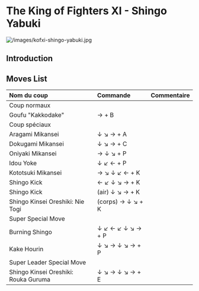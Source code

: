 # The King of Fighters XI - Shingo Yabuki

![](/images/kofxi-shingo-yabuki.jpg "/images/kofxi-shingo-yabuki.jpg")

## Introduction

## Moves List

| Nom du coup                          | Commande          | Commentaire |
|:-------------------------------------|:------------------|:------------|
| Coup normaux                         |                   |             |
| Goufu "Kakkodake"                    | → + B             |             |
| Coup spéciaux                        |                   |             |
| Aragami Mikansei                     | ↓ ↘ → + A         |             |
| Dokugami Mikansei                    | ↓ ↘ → + C         |             |
| Oniyaki Mikansei                     | → ↓ ↘ + P         |             |
| Idou Yoke                            | ↓ ↙ ← + P         |             |
| Kototsuki Mikansei                   | → ↘ ↓ ↙ ← + K     |             |
| Shingo Kick                          | ← ↙ ↓ ↘ → + K     |             |
| Shingo Kick                          | (air) ↓ ↘ → + K   |             |
| Shingo Kinsei Oreshiki: Nie Togi     | (corps) → ↓ ↘ + K |             |
| Super Special Move                   |                   |             |
| Burning Shingo                       | ↓ ↙ ← ↙ ↓ ↘ → + P |             |
| Kake Hourin                          | ↓ ↘ → ↓ ↘ → + P   |             |
| Super Leader Special Move            |                   |             |
| Shingo Kinsei Oreshiki: Rouka Guruma | ↓ ↘ → ↓ ↘ → + E   |             |
